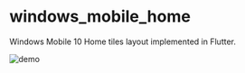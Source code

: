# windows_mobile_home

Windows Mobile 10 Home tiles layout implemented in Flutter.

![demo](./demo.gif)
